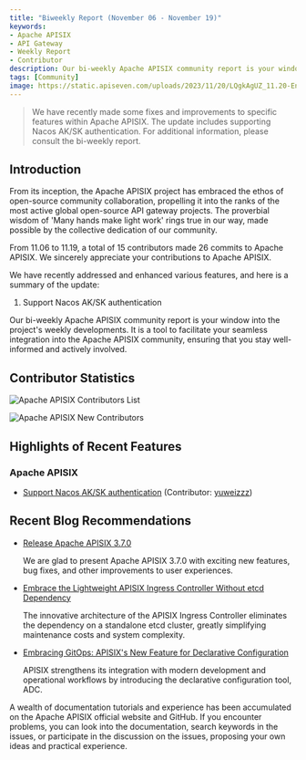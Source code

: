 ```yaml
---
title: "Biweekly Report (November 06 - November 19)"
keywords: 
- Apache APISIX
- API Gateway
- Weekly Report
- Contributor
description: Our bi-weekly Apache APISIX community report is your window into the project's weekly developments. It is a tool to facilitate your seamless integration into the Apache APISIX community, ensuring that you stay well-informed and actively involved.
tags: [Community]
image: https://static.apiseven.com/uploads/2023/11/20/LQgkAgUZ_11.20-Eng.png
---
```


> We have recently made some fixes and improvements to specific features within Apache APISIX. The update includes supporting Nacos AK/SK authentication. For additional information, please consult the bi-weekly report.
<!--truncate-->

## Introduction

From its inception, the Apache APISIX project has embraced the ethos of open-source community collaboration, propelling it into the ranks of the most active global open-source API gateway projects. The proverbial wisdom of 'Many hands make light work' rings true in our way, made possible by the collective dedication of our community.

From 11.06 to 11.19, a total of 15 contributors made 26 commits to Apache APISIX. We sincerely appreciate your contributions to Apache APISIX.

We have recently addressed and enhanced various features, and here is a summary of the update:

1. Support Nacos AK/SK authentication

Our bi-weekly Apache APISIX community report is your window into the project's weekly developments. It is a tool to facilitate your seamless integration into the Apache APISIX community, ensuring that you stay well-informed and actively involved.

## Contributor Statistics

![Apache APISIX Contributors List](https://static.apiseven.com/uploads/2023/11/20/j4c7LdeJ_11.20-Con.png)

![Apache APISIX New Contributors](https://static.apiseven.com/uploads/2023/11/20/eaimWsfQ_11.20-New.png)

## Highlights of Recent Features

### Apache APISIX

- [Support Nacos AK/SK authentication](https://github.com/apache/apisix/pull/10445) (Contributor: [yuweizzz](https://github.com/yuweizzz))

## Recent Blog Recommendations

- [Release Apache APISIX 3.7.0](https://apisix.apache.org/blog/2023/11/21/release-apache-apisix-3.7.0/)

  We are glad to present Apache APISIX 3.7.0 with exciting new features, bug fixes, and other improvements to user experiences.

- [Embrace the Lightweight APISIX Ingress Controller Without etcd Dependency](https://apisix.apache.org/blog/2023/10/18/ingress-apisix/)

  The innovative architecture of the APISIX Ingress Controller eliminates the dependency on a standalone etcd cluster, greatly simplifying maintenance costs and system complexity.

- [Embracing GitOps: APISIX's New Feature for Declarative Configuration](https://apisix.apache.org/blog/2023/10/07/apisix-gitops-adc/)

  APISIX strengthens its integration with modern development and operational workflows by introducing the declarative configuration tool, ADC.

A wealth of documentation tutorials and experience has been accumulated on the Apache APISIX official website and GitHub. If you encounter problems, you can look into the documentation, search keywords in the issues, or participate in the discussion on the issues, proposing your own ideas and practical experience.
